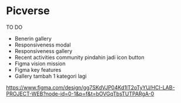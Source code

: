 # Picverse
TO DO
- Benerin gallery
- Responsiveness modal
- Responsiveness gallery
- Recent activities community pindahin jadi icon button
- Figma vision mission
- Figma key features
- Gallery tambah 1 kategori lagi

https://www.figma.com/design/gg7SKdVJP04Kd1lT2oTyYU/HCI-LAB-PROJECT-WEB?node-id=0-1&p=f&t=bOVGqTbsTUTPARgA-0
